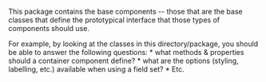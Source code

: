 This package contains the base components -- those that are the base classes
that define the prototypical interface that those types of components should
use.

For example, by looking at the classes in this directory/package, you should
be able to answer the following questions:
	* what methods & properties should a container component define?
	* what are the options (styling, labelling, etc.) available when
	  using a field set?
	* Etc.
	

